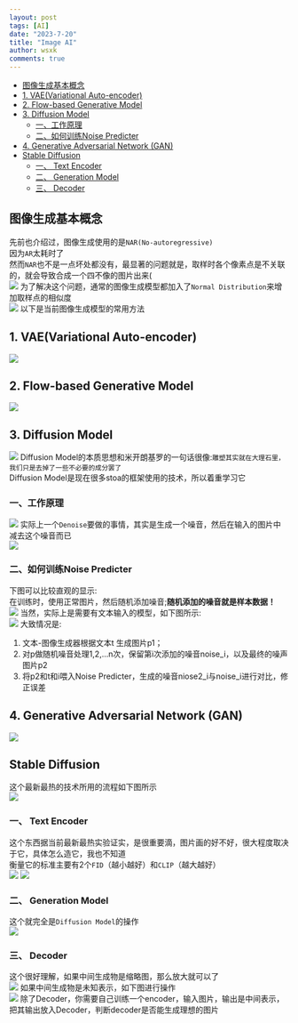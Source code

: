 ```yaml
---
layout: post
tags: [AI]
date: "2023-7-20"
title: "Image AI"
author: wsxk
comments: true
---
```


- [图像生成基本概念](#图像生成基本概念)
- [1. VAE(Variational Auto-encoder)](#1-vaevariational-auto-encoder)
- [2. Flow-based Generative Model ](#2-flow-based-generative-model-)
- [3. Diffusion Model](#3-diffusion-model)
  - [一、工作原理](#一工作原理)
  - [二、如何训练Noise Predicter](#二如何训练noise-predicter)
- [4. Generative Adversarial Network (GAN)](#4-generative-adversarial-network-gan)
- [Stable Diffusion](#stable-diffusion)
  - [一、 Text Encoder](#一-text-encoder)
  - [二、 Generation Model](#二-generation-model)
  - [三、 Decoder](#三-decoder)


## 图像生成基本概念<br>
先前也介绍过，图像生成使用的是`NAR(No-autoregressive)`<br>
因为`AR`太耗时了<br>
然而`NAR`也不是一点坏处都没有，最显著的问题就是，取样时各个像素点是不关联的，就会导致合成一个四不像的图片出来(<br>
![](https://raw.githubusercontent.com/wsxk/wsxk_pictures/main/2023-7-6/20230720163730.png)
为了解决这个问题，通常的图像生成模型都加入了`Normal Distribution`来增加取样点的相似度<br>
![](https://raw.githubusercontent.com/wsxk/wsxk_pictures/main/2023-7-6/20230720163908.png)
以下是当前图像生成模型的常用方法<br>

## 1. VAE(Variational Auto-encoder)<br>
![](https://raw.githubusercontent.com/wsxk/wsxk_pictures/main/2023-7-6/20230720164304.png)

## 2. Flow-based Generative Model <br>
![](https://raw.githubusercontent.com/wsxk/wsxk_pictures/main/2023-7-6/20230720164408.png)

## 3. Diffusion Model<br>
![](https://raw.githubusercontent.com/wsxk/wsxk_pictures/main/2023-7-6/20230720164459.png)
Diffusion Model的本质思想和米开朗基罗的一句话很像:`雕塑其实就在大理石里，我们只是去掉了一些不必要的成分罢了`<br>
Diffusion Model是现在很多stoa的框架使用的技术，所以着重学习它<br>
### 一、工作原理<br>
![](https://raw.githubusercontent.com/wsxk/wsxk_pictures/main/2023-7-6/20230720164941.png)
实际上一个`Denoise`要做的事情，其实是生成一个噪音，然后在输入的图片中减去这个噪音而已<br>
![](https://raw.githubusercontent.com/wsxk/wsxk_pictures/main/2023-7-6/20230720165117.png)
### 二、如何训练Noise Predicter<br>
下图可以比较直观的显示:<br>
在训练时，使用正常图片，然后随机添加噪音;**随机添加的噪音就是样本数据！**<br>
![](https://raw.githubusercontent.com/wsxk/wsxk_pictures/main/2023-7-6/20230720165355.png)
当然，实际上是需要有文本输入的模型，如下图所示:<br>
![](https://raw.githubusercontent.com/wsxk/wsxk_pictures/main/2023-7-6/20230720165618.png)
大致情况是: 
1. 文本-图像生成器根据文本t 生成图片p1；<br>
2. 对p做随机噪音处理1,2,...n次，保留第i次添加的噪音noise_i，以及最终的噪声图片p2<br>
3. 将p2和t和i喂入Noise Predicter，生成的噪音niose2_i与noise_i进行对比，修正误差<br>


## 4. Generative Adversarial Network (GAN)<br>
![](https://raw.githubusercontent.com/wsxk/wsxk_pictures/main/2023-7-6/20230720164525.png)


## Stable Diffusion<br>
这个最新最热的技术所用的流程如下图所示<br>
![](https://raw.githubusercontent.com/wsxk/wsxk_pictures/main/2023-7-6/20230720170111.png)

### 一、 Text Encoder<br>
这个东西据当前最新最热实验证实，是很重要滴，图片画的好不好，很大程度取决于它，具体怎么造它，我也不知道<br>
衡量它的标准主要有2个`FID`（越小越好）和`CLIP`（越大越好）<br>
![](https://raw.githubusercontent.com/wsxk/wsxk_pictures/main/2023-7-6/20230720171048.png)
![](https://raw.githubusercontent.com/wsxk/wsxk_pictures/main/2023-7-6/20230720171140.png)
### 二、 Generation Model<br>
这个就完全是`Diffusion Model`的操作<br>
![](https://raw.githubusercontent.com/wsxk/wsxk_pictures/main/2023-7-6/20230720171408.png)
### 三、 Decoder<br>
这个很好理解，如果中间生成物是缩略图，那么放大就可以了<br>
![](https://raw.githubusercontent.com/wsxk/wsxk_pictures/main/2023-7-6/20230720171239.png)
如果中间生成物是未知表示，如下图进行操作<br>
![](https://raw.githubusercontent.com/wsxk/wsxk_pictures/main/2023-7-6/20230720171255.png)
除了Decoder，你需要自己训练一个encoder，输入图片，输出是中间表示，把其输出放入Decoder，判断decoder是否能生成理想的图片<br>
